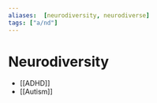 ```yaml
---
aliases:  [neurodiversity, neurodiverse]
tags: ["a/nd"]
---
```


# Neurodiversity 

- [[ADHD]]
- [[Autism]]